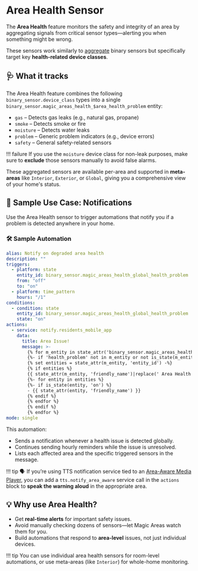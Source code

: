 # Area Health Sensor

The **Area Health** feature monitors the safety and integrity of an area by aggregating signals from critical sensor types—alerting you when something might be wrong.

These sensors work similarly to [aggregate](aggregation.md) binary sensors but specifically target key **health-related device classes**.

## 🩺 What it tracks

The Area Health feature combines the following `binary_sensor.device_class` types into a single `binary_sensor.magic_areas_health_$area_health_problem` entity:

- `gas` – Detects gas leaks (e.g., natural gas, propane)
- `smoke` – Detects smoke or fire
- `moisture` – Detects water leaks
- `problem` – Generic problem indicators (e.g., device errors)
- `safety` – General safety-related sensors

!!! failure
    If you use the `moisture` device class for non-leak purposes, make sure to **exclude** those sensors manually to avoid false alarms.

These aggregated sensors are available per-area and supported in **meta-areas** like `Interior`, `Exterior`, or `Global`, giving you a comprehensive view of your home's status.

## 🔔 Sample Use Case: Notifications

Use the Area Health sensor to trigger automations that notify you if a problem is detected anywhere in your home.

### 🛠️ Sample Automation

```yaml
alias: Notify on degraded area health
description: ""
triggers:
  - platform: state
    entity_id: binary_sensor.magic_areas_health_global_health_problem
    from: "off"
    to: "on"
  - platform: time_pattern
    hours: "/1"
conditions:
  - condition: state
    entity_id: binary_sensor.magic_areas_health_global_health_problem
    state: "on"
actions:
  - service: notify.residents_mobile_app
    data:
      title: Area Issue!
      message: >-
        {% for m_entity in state_attr('binary_sensor.magic_areas_health_global_health_problem', 'entity_id') %}
        {%- if 'health_problem' not in m_entity or not is_state(m_entity, 'on') %}{% continue %}{% endif -%}
        {% set entities = state_attr(m_entity, 'entity_id') -%}
        {% if entities %}
        {{ state_attr(m_entity, 'friendly_name')|replace(' Area Health','') }}
        {%- for entity in entities %}
        {%- if is_state(entity, 'on') %}
        - {{ state_attr(entity, 'friendly_name') }}
        {% endif %}
        {% endfor %}
        {% endif %}
        {% endfor %}
mode: single
```

This automation:

- Sends a notification whenever a health issue is detected globally.
- Continues sending hourly reminders while the issue is unresolved.
- Lists each affected area and the specific triggered sensors in the message.

!!! tip
    🗣️ If you’re using TTS notification service tied to an [Area-Aware Media Player](area-aware-media-player.md), you can add a `tts.notify_area_aware` service call in the `actions` block to **speak the warning aloud** in the appropriate area.

## 💡 Why use Area Health?

- Get **real-time alerts** for important safety issues.
- Avoid manually checking dozens of sensors—let Magic Areas watch them for you.
- Build automations that respond to **area-level** issues, not just individual devices.

!!! tip
    You can use individual area health sensors for room-level automations, or use meta-areas (like `Interior`) for whole-home monitoring.
